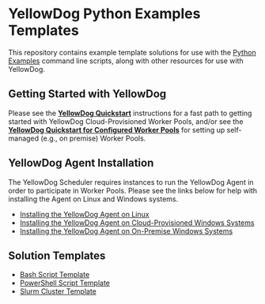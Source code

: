 # YellowDog Python Examples Templates

This repository contains example template solutions for use with the [Python Examples](https://github.com/yellowdog/python-examples) command line scripts, along with other resources for use with YellowDog.

## Getting Started with YellowDog

Please see the **[YellowDog Quickstart](quickstart.md)** instructions for a fast path to getting started with YellowDog Cloud-Provisioned Worker Pools, and/or see the **[YellowDog Quickstart for Configured Worker Pools](quickstart-configured.md)** for setting up self-managed (e.g., on premise) Worker Pools.

## YellowDog Agent Installation

The YellowDog Scheduler requires instances to run the YellowDog Agent in order to participate in Worker Pools. Please see the links below for help with installing the Agent on Linux and Windows systems.

- [Installing the YellowDog Agent on Linux](agent-installer/linux/README.md)
- [Installing the YellowDog Agent on Cloud-Provisioned Windows Systems](agent-installer/windows/README.md)
- [Installing the YellowDog Agent on On-Premise Windows Systems](agent-installer/windows/README-CONFIGURED.md)

## Solution Templates

- [Bash Script Template](bash/README.md)
- [PowerShell Script Template](powershell/README.md)
- [Slurm Cluster Template](slurm-cluster/README.md)
